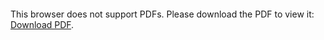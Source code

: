 <object data="christ-in-song/CIS1908pdfs/392.pdf" type="application/pdf" width="100%" height="1024px">
    <embed src="christ-in-song/CIS1908pdfs/392.pdf">
        <p>This browser does not support PDFs. Please download the PDF to view it: <a href="christ-in-song/CIS1908pdfs/392.pdf">Download PDF</a>.</p>
    </embed>
</object>
